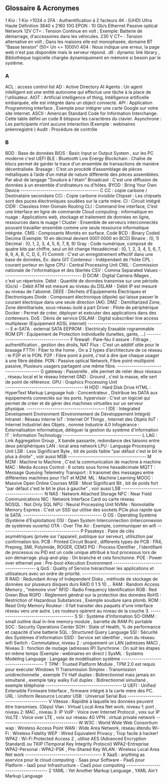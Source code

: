 ## Glossaire & Acronymes

1 Kio            :  1 Kio =1024 o 
2FA              :  Authentification à 2 facteurs
4K               :  (UHD) Ultra Haute Définition 3840 x 2160
10G EPON         :  10 Gb/s Ethernet Passive optical Network
12V CT=          :  Tension Continue en volt ; Exemple: Batterie de démarrage, d'accessoires dans les véhicules. 
230 V CT~        :  Tension alternative en volt ; Dans les maisons elle est monophasée, domaine BT "Basse tension" (50< Un <= 1000V) 
404              :  Nous indique une erreur, la page web n'est pas disponible mais le serveur répond.
.dll             :  dynamic link library , Bibliothèque logicielle chargée dynamiquement en mémoire si besoin par le système.
###                                                                                                                                            A
 ACL             :  access control list
 AD              :  Active Directory
 AI Agents       :  Un agent intelligent est une entité autonome qui effectue une tâche à la place de l'utilisateur.
 AIOT            :  Artificial intelligence of thing, Intélligence artificelle embarquée, elle est intégrée dans un object connecté.
 API             :  Application Programming Interface , Exemple pour intégrer une carte Google sur votre site Internet.
 ASCII           :  American Standard Code for Information Interchange. Cette table défini un code 8 bitspour les caractères du clavier.
 Asynchrone      :  Les participants n’ont aucune interaction (Exemple : webinaires préenregistré )
 Audit           :  Procédure de contrôle
###                                                                                                                                            B
 BDD             :  Base de données
 BIOS            :  Basic Input or Output System , sur les PC moderne c'est UEFI
 BLE             :  Bluetooth Low Energy
 Blockchain      :  Chaîne de blocs permet de garder la trace d'un ensemble de transactions de manière décentralisée.
 Brasage         :  C’est un procédé d’assemblage de pièces métalliques à l’aide d’un métal de nature différente des pièces assemblées. Par abut de langage "Soudure à l'étain"
 Broadcast       :  C'est une diffusion de données à un ensemble d'ordinateurs ou d'hôtes.
 BYOD            :  Bring Your Own Device
---------------------------------------                                                                                                C
 CC              :  copie carbone  / Destinataire secondaire
 CCi             :  Copie carbone invisible
 Chipset         :  Les chipsets sont des puces électroniques soudées sur la carte mère.
 CI              :  Circuit intégré
 CIDR            :  Classless Inter-Domain Routing
 CLI             :  Command line interface, C’est une Interface en ligne de commande
 Cloud computing :  informatique en nuage : Applications web, stockage et traitement de données en ligne, ressources dans le nuage !
 Cluster         :  Ensemble de serveurs interconnectés pouvant travailler ensemble comme une seule ressource informatique intégrée.
 CMS             :  Composants Montés en surface.
 Code
   BCD           :  Binary Coded Decima  (Exemple: 10 en décimal devient 0001 0000 en BCD)
   Binaire       :  (0, 1) 
   Décimal       :  (0, 1, 2, 3, 4, 5, 6, 7, 8, 9)
   Gray          :  Code numérique, composé de quatre bits par chiffre, seul un bit change
   Hexadécimal   :  (0, 1, 2, 3, 4, 5, 6, 7, 8, 9, A, B, C, D, E, F)
 Commit          :  C'est un enregistrement effectif dans une base de données, Ex: dans GIT 
 Conteneur       :  Indépendant de l'hôte
 CPL             :  courant porteur en ligne 
 CPU             :  Central Processing Unit
 CNIL            :  Commission nationale de l'informatique et des libertés 
 CSV             :  Comma Separated Values
 ---------------------------------------                                                                                                D 
 DCIM            :  Digital Camera IMages , c'est un répertoire.
 Débit           :  Quantité de données transmise sur une période. (Go/s)
                   - Débit ATM est mesuré au niveau du DSLAM
                   - Débit IP est mesuré au niveau de l'abonné.
 DEEE            :  Déchets d'Équipements Électriques et Électroniques
 Diode           :  Composant électronique (dipole) qui laisse passer le courant électrique dans une seule direction (AK).
 DMZ             :  Demilitarized Zone, Zone démilitarisée, sous-réseau isolé à part
 Driver          :  Pilote de périphérique
 Docker          :  Permet de créer, déployer et exécuter des applications dans des conteneurs.
 DoS             :  Dénis de service
 DSLAM           :  Digital subscriber line access multiplexer (Equipement ADSL internet)
---------------------------------------                                                                                                 E 
e-SATA          :  external SATA 
EEPROM          :  Electricaly Erasable rogrammable ROM
EPI             :  Équipement de Protection individuelle (lunettes, gants, ...)
---------------------------------------                                                                                                 F 
 firewall        :  Pare-feu il assure : Filtrage , authentification , gestion des droits, NAT
 Flux            :  C'est un additif utile pour le brasage
 FTTH            :  Fiber to the home , On a 2 types d’architecture de ce réseau : le P2P et le PON.
                    P2P : Fibre point à point, c'est à dire que chaque usager à une fibre dédiée. 
                    PON :  Passive optical Network, Fibre point-multipoint passive, Plusieurs usagers partagent une même fibre. 
---------------------------------------                                                                                                 G
 gateway         :  Passerelle , elle permet de relier deux réseaux , réseau local et le réseau Internet
 GND             :  Ground , c'est la masse, elle sert de point de référence.
 GPU             :  Graphics Processing Unit          
---------------------------------------                                                                                                 H
 HDD             :  Hard Disk Drive
 HTML            :  HyperText Markup Language
 hub             :  Concentrateur , Distribue les DATA aux équipements connectés sur les ports.
 hypervisor      :  C'est un logiciel qui permet de créer et de gérer des machines virtuelles sur un serveur physique.
---------------------------------------                                                                                                 I
 IDE             :  Integrated Development Environment (Environnement de Développement Intégré)
 Intranet        :  Réseau interne
 IoT             :  Internet Of Things , Internet des Objets 
 IIoT            :  Internet Industriel des Objets , nommé Industrie 4.0
 Infogérance     :  Externalisation informatique, déléguer la gestion du système d'information
 IT              :  Information Technology
---------------------------------------                                                                                                 L
 LAG             :  Link Aggregation Group  , X bande passante, redondance des liaisons entre deux périphériques 
 LAN             :  local area network
 LPU             :  Language Processing Unit
 LSB             :  Less Significant Byte , bit de poids faible "par défaut c'est le bit le plus à droite" , voir aussi MSB
---------------------------------------                                                                                                 M
 M2M             :  Machine to Machine , C'est la communication de machine à machine 
 MAC             :  Media Access Control          : 6 octets sous forme hexadécimale 
 MQTT            :  Message Queuing Telemetry Transport : Il transmet des messages entre différentes machines pour l'IoT et M2M.
 ML              :  Machine Learning
 MOOC            :  Massive Open Online Courses
 MSB             :  Most Significant Bit , bit de poids fort "par défaut c'est le bit le plus à gauche" , voir aussi LSB
 ---------------------------------------                                                                                                N
 NAS             :  Network Attached Storage
 NFC             :  Near Field Communications
 NIC             :  Network Interface Card ou carte réseau  
 NOSQL           :  Not Only SQL
 NPU             :  Neural Processing Unit
 NVMe            :  Nonvolatile Memory Express    : C'est un SSD qui utilise des sockets PCIe plus rapide que le SATA.
---------------------------------------                                                                                                O
 OS              :  Operating Système (Système d'Exploitation)
 OSI             :  Open System Interconnection (interconnexion de systèmes ouverts)
 OTA             :  Over The Air                 : Exemple, communiquer en wifi
---------------------------------------                                                                                                P
 Passkeys        :  Paire de clès asymétriques (privée sur l'appareil, publique sur serveur), utilisztion par confirmation bio.
 PCB             :  Printed Circuit Board , différents types de PCB : FR4, Prepreg, SMI, Polyimide, ROGER, CEM3
 PID             :  Process IDentifier  , l'identifiant de processus ou PID est un code unique attribué à tout processus lors de son démarrage.
 plug-and-play   :  On branche et cela fonctionne.
 POE             :  Power over ethernet
 pxe             :  Pre-boot eXecution Environment
---------------------------------------                                                                                                q 
 QoS             :  Quality of Service   hiérarchiser les applications et utilisateurs avec un ordre de priorité.
---------------------------------------                                                                                                R
 RAID            :  Redundant Array of Independent Disks , méthode de stockage de données sur plusieurs disques durs RAID 0 1 5 10 ...
 RAM             :  Random Access Memory , "mémoire vive"
 RFID            :  Radio Frequency Identification
 RGB             :  Red Green Blue
 RGPD            :  Règlement général sur la protection des données 
 RoHS            :  Restriction of Hazardous Substances , Exemple soudure sans plomb.
 ROM             :  Read Only Memory
 Routeur         :  Il fait transiter des paquets d'une interface réseau vers une autre. Les routeurs opèrent au niveau de la couche 3. 
---------------------------------------                                                                                                S
 SI              :  Système d’Information
 SO-DIMM         :  small outline dual in-line memory module  , barrette de RAM Pc portable
 SOC             :  Security Operations Center
 SOH             :  State of Health, % de performance et capacité d'une batterie
 SQL             :  Structured Query Language
 SSI             :  Sécurité des Systèmes d'information
 SSID            :  Service set identifier , nom du réseau wifi
 Switch          :  Commutateur, niveau 2 : uniquement un LAN (adresses MAC)  , Niveau 3 :  fonction de routage (adresses IP)
 Synchrone       :  On suit les étapes en même temps (Exemple : webinaires en direct )
 SysML           :  Systems Modeling Language : Langage de modélisation système
---------------------------------------                                                                                                T
 TPM             :  Trusted Platform Module , TPM 2.0 est requis pour exécuter Windows 11
 Transmission 
   Simplex       :  Transmission unidirectionnelle , exemple TV
   Half duplex   :  Bidirectionnel mais jamais en simultané , exemple taky walky
   Full duplex   :  Bidirectionnel simultané , exemple téléphone
--------------------------------------                                                                                                 U
 UEFI            :  Unified Extensible Firmware Interface , firmware intégré à la carte mère des PC.
 URL             :  Uniform Resource Locator
 USB             :  Universal Serial Bus
--------------------------------------                                                                                                 V
 Vitesse         :  Rapidité à laquelle les données peuvent être transmises. (Gbps)
 Vlan            :  Virtual Local Area Net work, niveau 1: port , niveau 2: MAC , niveau 3: IP 
 VoIP            :  Voice over Internet Protocol , voix sur IP
 VoLTE           :  Voice over LTE , voix sur réseau 4G
 VPN             :  virtual private network
--------------------------------------                                                                                                 W
 W3C             :  World Wide Web Consortium        
 wap             :  Wireless Access Point
 WAN             :  Wide Area Network, réseau étendu
 Wi-Fi           :  Wireless Fidelity 
    WEP             :  Wired Equivalent Privacy ; Trop facile à hacker!
    WPA2            :  Wi-Fi Protected Access 2 , utilise AES (Advanced Encryption Standard) ou TKIP (Temporal Key Integrity Protocol)
                                            WPA2-Entreprise
                                            WPA2-Personal       : WPA2-PSK , Pre-Shared Key 
 WLAN            : Wireless Local Area Net work
--------------------------------------                                                                                                 X
 XaaS           :  anything as aservice pour le cloud computing
                         - Saas pour Software
                         - PaaS pour Platform
                         - IaaS pour Infrastructure
                         - CaaS pour computing
--------------------------------------                                                                                                 2
YAML            :   Yet Another Markup Language , YAML Ain't Markup Language
